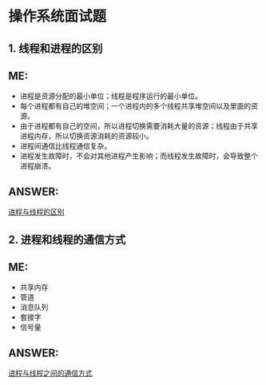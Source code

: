 # 操作系统面试题
## 1. 线程和进程的区别  

ME:  
---  
+ 进程是资源分配的最小单位；线程是程序运行的最小单位。  
+ 每个进程都有自己的堆空间；一个进程内的多个线程共享堆空间以及里面的资源。  
+ 由于进程都有自己的空间，所以进程切换需要消耗大量的资源；线程由于共享进程内存，所以切换资源消耗的资源较小。  
+ 进程间通信比线程通信复杂。  
+ 进程发生故障时，不会对其他进程产生影响；而线程发生故障时，会导致整个进程崩溃。  

ANSWER:  
---  
[进程与线程的区别](https://www.jianshu.com/p/2dc01727be45)  

## 2. 进程和线程的通信方式  

ME:  
---  
+ 共享内存  
+ 管道  
+ 消息队列  
+ 套接字  
+ 信号量  

ANSWER:  
---  
[进程与线程之间的通信方式](https://www.jianshu.com/p/4d85139eec31)  

